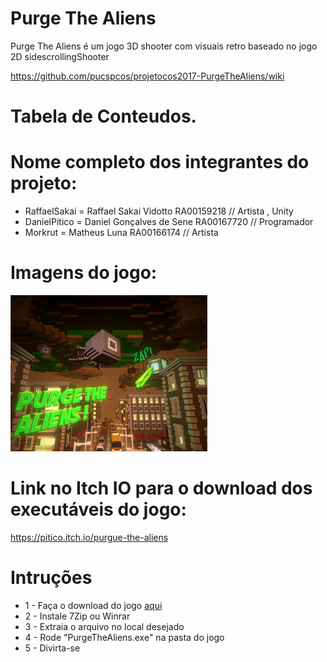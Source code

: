 # Purge The Aliens 

Purge The Aliens é um jogo 3D shooter com visuais retro baseado no jogo 2D sidescrollingShooter


https://github.com/pucspcos/projetocos2017-PurgeTheAliens/wiki

# Tabela de Conteudos.






# Nome completo dos integrantes do projeto:

* RaffaelSakai = Raffael Sakai Vidotto RA00159218 // Artista , Unity
* DanielPitico = Daniel Gonçalves de Sene RA00167720 // Programador
* Morkrut = Matheus Luna RA00166174 // Artista


# Imagens do jogo:
![](https://github.com/pucspcos/projetocos2017-PurgeTheAliens/blob/master/Images/PurgeTheAliens!.png)


# Link no Itch IO para o download dos executáveis do jogo:

https://pitico.itch.io/purgue-the-aliens

# Intruções


* 1 - Faça o download do jogo [aqui](https://pitico.itch.io/purgue-the-aliens)
* 2 - Instale 7Zip ou Winrar
* 3 - Extraia o arquivo no local desejado
* 4 - Rode "PurgeTheAliens.exe" na pasta do jogo
* 5 - Divirta-se 
